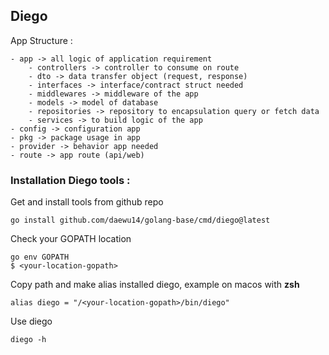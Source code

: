 ## Diego

App Structure : 
```
- app -> all logic of application requirement
    - controllers -> controller to consume on route
    - dto -> data transfer object (request, response)
    - interfaces -> interface/contract struct needed
    - middlewares -> middleware of the app
    - models -> model of database
    - repositories -> repository to encapsulation query or fetch data
    - services -> to build logic of the app
- config -> configuration app
- pkg -> package usage in app
- provider -> behavior app needed
- route -> app route (api/web)
```

### Installation Diego tools :
Get and install tools from github repo
```shell
go install github.com/daewu14/golang-base/cmd/diego@latest
```
Check your GOPATH location
```shell
go env GOPATH
$ <your-location-gopath>
```
Copy path and make alias installed diego, example on macos with **zsh**
```
alias diego = "/<your-location-gopath>/bin/diego"
```
Use diego
```shell
diego -h
```